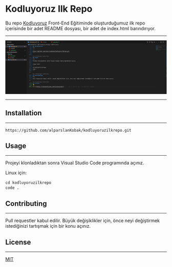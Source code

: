 # Kodluyoruz Ilk Repo

Bu repo [Kodluyoruz](https://kodluyoruz.org/) Front-End Eğitiminde oluşturduğumuz ilk repo içerisinde bir adet README dosyası, bir adet de index.html barındırıyor.
***
![projeResmi](/Img/projeSs.png)
***

## Installation
***
```
https://github.com/alparslanKobak/kodluyoruzilkrepo.git
```

## Usage
***
Projeyi klonladıktan sonra Visual Studio Code programında açınız.

Linux için:
```
cd kodluyoruzilkrepo
code .
```

## Contributing
***
Pull requestler kabul edilir. Büyük değişiklikler için, önce neyi değiştirmek istediğinizi tartışmak için bir konu açınız.

## License
***
[MIT](https://choosealicense.com/licenses/mit/)